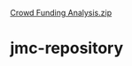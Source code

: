 [Crowd Funding Analysis.zip](https://github.com/jmcritelli/jmc-repository/files/7071761/Crowd.Funding.Analysis.zip)
# jmc-repository
